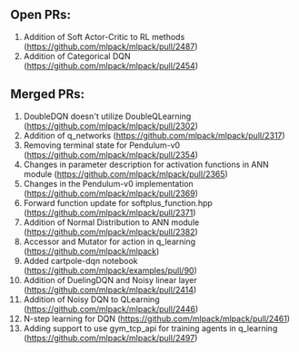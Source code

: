 ## Open PRs:
1. Addition of Soft Actor-Critic to RL methods (https://github.com/mlpack/mlpack/pull/2487)
2. Addition of Categorical DQN (https://github.com/mlpack/mlpack/pull/2454)

## Merged PRs:
1. DoubleDQN doesn't utilize DoubleQLearning (https://github.com/mlpack/mlpack/pull/2302)
2. Addition of q_networks (https://github.com/mlpack/mlpack/pull/2317)
3. Removing terminal state for Pendulum-v0 (https://github.com/mlpack/mlpack/pull/2354)
4. Changes in parameter description for activation functions in ANN module (https://github.com/mlpack/mlpack/pull/2365)
5. Changes in the Pendulum-v0 implementation (https://github.com/mlpack/mlpack/pull/2369)
6. Forward function update for softplus_function.hpp (https://github.com/mlpack/mlpack/pull/2371)
7. Addition of Normal Distribution to ANN module (https://github.com/mlpack/mlpack/pull/2382)
8. Accessor and Mutator for action in q_learning (https://github.com/mlpack/mlpack)
9. Added cartpole-dqn notebook (https://github.com/mlpack/examples/pull/90)
10. Addition of DuelingDQN and Noisy linear layer (https://github.com/mlpack/mlpack/pull/2414)
11. Addition of Noisy DQN to QLearning (https://github.com/mlpack/mlpack/pull/2446)
12. N-step learning for DQN (https://github.com/mlpack/mlpack/pull/2461)
13. Adding support to use gym_tcp_api for training agents in q_learning (https://github.com/mlpack/mlpack/pull/2497)
